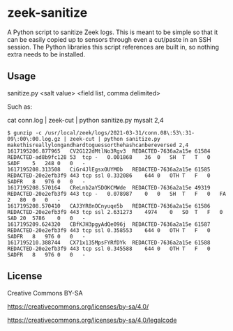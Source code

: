 # zeek-sanitize

A Python script to sanitize Zeek logs.  This is meant to be simple
so that it can be easily copied up to sensors through even a
cut/paste in an SSH session.  The Python libraries this script
references are built in, so nothing extra needs to be installed.

## Usage

sanitize.py &lt;salt value> &lt;field list, comma delimited>

Such as:

cat conn.log | zeek-cut | python sanitize.py mysalt 2,4

```
$ gunzip -c /usr/local/zeek/logs/2021-03-31/conn.08\:53\:31-09\:00\:00.log.gz | zeek-cut | python sanitize.py makethisreallylongandhardtoguessorthehashcanbereversed 2,4
1617195206.877965	CV2G122dMtlNo3Rgv3	REDACTED-7636a2a15e	61584	REDACTED-ad8b9fc128	53	tcp	-	0.001868	36	0	SH	T	T	0	SADF	5	248	0	0	-
1617195208.313508	CiGr4JlEgsxOUYMOb	REDACTED-7636a2a15e	61585	REDACTED-20e2efb3f9	443	tcp	ssl	0.332086	644	0	OTH	T	F	0	SADFR	8	976	0	0	-
1617195208.570164	CReLnb2aY5DOKCMWde	REDACTED-7636a2a15e	49319	REDACTED-20e2efb3f9	443	tcp	-	0.078987	0	0	SH	T	F	0	FA	2	80	0	0	-
1617195208.570410	CAJ3YR8nOCnyuqe5b	REDACTED-7636a2a15e	61586	REDACTED-20e2efb3f9	443	tcp	ssl	2.631273	4974	0	S0	T	F	0	SAD	20	5786	0	0	-
1617195209.624320	CBfKJH3pgyAdQe096j	REDACTED-7636a2a15e	61587	REDACTED-20e2efb3f9	443	tcp	ssl	0.358553	644	0	OTH	T	F	0	SADFR	8	976	0	0	-
1617195210.388744	CX71x135MpsFYRfDYk	REDACTED-7636a2a15e	61588	REDACTED-20e2efb3f9	443	tcp	ssl	0.345588	644	0	OTH	T	F	0	SADFR	8	976	0	0	-
```

## License

Creative Commons BY-SA

https://creativecommons.org/licenses/by-sa/4.0/

https://creativecommons.org/licenses/by-sa/4.0/legalcode
